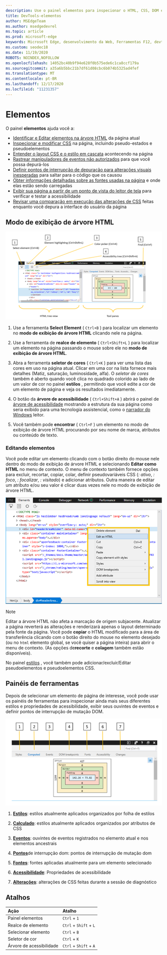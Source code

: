 ```yaml
---
description: Use o painel elementos para inspecionar o HTML, CSS, DOM e acessibilidade da página.
title: DevTools-elementos
author: MSEdgeTeam
ms.author: msedgedevrel
ms.topic: article
ms.prod: microsoft-edge
keywords: Microsoft Edge, desenvolvimento da Web, Ferramentas F12, devtools, elementos, HTML, CSS, pontos de interrupção do dom, eventos, acessibilidade
ms.custom: seodec18
ms.date: 11/19/2020
ROBOTS: NOINDEX,NOFOLLOW
ms.openlocfilehash: 14052bc40b9f94e628f0b575ede6c1ca8ccf179a
ms.sourcegitcommit: a35a6b5bbc21b7df61d08cbc6b074b5325ad4fef
ms.translationtype: MT
ms.contentlocale: pt-BR
ms.lasthandoff: 12/17/2020
ms.locfileid: "11231357"
---
```

# Elementos

O painel **elementos** ajuda você a:

* [Identificar e Editar elementos na árvore HTML](#html-tree-view) da página atual
* [Inspecionar e modificar CSS](./elements/styles.md) na página, incluindo pseudo-estados e pseudoelementos
* [Entender o layout CSS e o estilo em cascata](./elements/computed.md) acontecendo na página
* [Rastrear manipuladores de eventos não autorizados](./elements/events.md) para que você possa depurá-los
* [Definir pontos de interrupção de depuração para alterações visuais inesperadas](./elements/dom-breakpoints.md) para saltar para o código que os causou
* [Obter informações detalhadas sobre as fontes usadas na página](./elements/fonts.md) e onde elas estão sendo carregadas
* [Exibir sua página a partir de um ponto de vista do leitor de tela](./elements/accessibility.md) para verificar e testar a acessibilidade 
* [Revisar uma comparação em execução das alterações de CSS](./elements/changes.md) feitas enquanto você depura a interface do usuário da página

## Modo de exibição de árvore HTML

![O painel elementos DevTools do Microsoft Edge](./media/elements.png)

1. Use a ferramenta **Select Element** ( `Ctrl+B` ) para localizar um elemento no **modo de exibição de árvore HTML** clicando nele na página.

2. Use a ferramenta de **realce de elemento** ( `Ctrl+Shift+L` ) para localizar um elemento na página passando o mouse sobre ele no **modo de exibição de árvore HTML**.

3. Abra a ferramenta **seletor de cores** ( `Ctrl+K` ) para ver uma lista das cores em uso na página atual. Clicar em uma cor na lista fornece mais detalhes (Matiz, saturação, luminosidade, alfa). O *seletor de cores* também é aberto quando você clica no quadrado colorido ao lado de um valor de cor no painel **estilos** , permitindo que você edite a cor de um elemento de página e veja os resultados imediatamente.

4. O botão da **árvore de acessibilidade** ( `Ctrl+Shift+A` ) abrirá o painel de [árvore de acessibilidade](./elements/accessibility.md) mostrando a estrutura da sua página como seria exibido para uma tecnologia assistencial, como o [narrador do Windows](https://support.microsoft.com/help/22798/windows-10-narrator-get-started) leitor.

5. Você também pode **encontrar** ( `Ctrl+F` ) um elemento no modo de exibição de árvore HTML procurando por seu nome de marca, atributos ou conteúdo de texto.

### Editando elementos

Você pode editar um elemento clicando com o botão direito do mouse nele dentro do modo de exibição de árvore HTML e selecionando **Editar como HTML** no menu de contexto. O menu de contexto também fornece opções para excluir, recortar, copiar, colar, definir pseudovariáveis CSS (*: ativo*, *: foco*, *: focalizar*, *: visitado*) e adicionar atributos. Outra maneira de editar um atributo e/ou seu valor é clicar duas vezes nele no modo de exibição de árvore HTML.

![Menu de contexto da exibição em árvore HTML](./media/elements_html_tree_context.png)

> [!NOTE]
> Editar a árvore HTML não afeta a marcação de origem subjacente. Atualizar a página reverterá as alterações e renderizará apenas o layout determinado pela fonte da página. Você pode **copiar** o HTML modificado para a área de transferência clicando com o botão direito do mouse no elemento desejado (ou no `html` elemento global, se você quiser a página inteira) para abrir o menu de contexto. (As opções de**recorte** e **colagem** também estão disponíveis).

No painel [estilos](./elements/styles.md) , você também pode adicionar/excluir/Editar pseudoelementos e pseudoelementos CSS.

## Painéis de ferramentas

Depois de selecionar um elemento de página de interesse, você pode usar os painéis de ferramentas para inspecionar ainda mais seus diferentes estilos e propriedades de acessibilidade, exibir seus ouvintes de eventos e definir pontos de interrupção de mutação DOM.

![Painéis ferramentas no painel elementos](./media/elements_toolpanes.png)

1. [**Estilos**](./elements/styles.md): estilos atualmente aplicados organizados por folha de estilos

2. [**Calculado**](./elements/computed.md): estilos atualmente aplicados organizados por atributos de CSS

3. [**Eventos**](./elements/events.md): ouvintes de eventos registrados no elemento atual e nos elementos ancestrais

4. [**Pontos**](./elements/dom-breakpoints.md)de interrupção dom: pontos de interrupção de mutação dom 

5. [**Fontes**](./elements/fonts.md): fontes aplicadas atualmente para um elemento selecionado

6. [**Acessibilidade**](./elements/accessibility.md): Propriedades de acessibilidade

7. [**Alterações**](./elements/changes.md): alterações de CSS feitas durante a sessão de diagnóstico  

## Atalhos

| Ação               | Atalho               |
|:---------------------|:-----------------------|
| Painel elementos       | `Ctrl` + `1`           |
| Realce de elemento | `Ctrl` + `Shift` + `L` |
| Selecionar elemento       | `Ctrl` + `B`           |
| Seletor de cor         | `Ctrl` + `K`           |
| Árvore de acessibilidade   | `Ctrl` + `Shift` + `A` |
